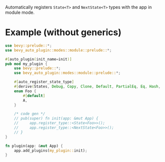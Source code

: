 Automatically registers `State<T>` and `NextState<T>` types with the app in module mode.

# Example (without generics)
```rust
use bevy::prelude::*;
use bevy_auto_plugin::modes::module::prelude::*;

#[auto_plugin(init_name=init)]
pub mod my_plugin {
    use bevy::prelude::*;
    use bevy_auto_plugin::modes::module::prelude::*;

    #[auto_register_state_type]
    #[derive(States, Debug, Copy, Clone, Default, PartialEq, Eq, Hash, Reflect)]
    enum Foo {
        #[default]
        A,
    }

    /* code gen */
    // pub(super) fn init(app: &mut App) {  
    //     app.register_type::<State<Foo>>();
    //     app.register_type::<NextState<Foo>>();
    // }
}

fn plugin(app: &mut App) {
    app.add_plugins(my_plugin::init);
}
```